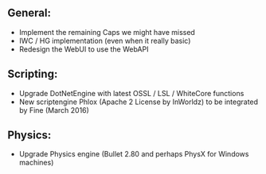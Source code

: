 General:
--------
* Implement the remaining Caps we might have missed
* IWC / HG implementation (even when it really basic)
* Redesign the WebUI to use the WebAPI

Scripting:
----------
* Upgrade DotNetEngine with latest OSSL / LSL / WhiteCore functions
* New scriptengine Phlox (Apache 2 License by InWorldz) to be integrated by Fine (March 2016)

Physics:
--------
* Upgrade Physics engine (Bullet 2.80 and perhaps PhysX for Windows machines)
